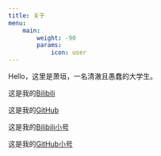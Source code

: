 ```yaml
---
title: 关于
menu:
    main: 
        weight: -90
        params:
            icon: user
---
```


Hello，这里是萧垣，一名清澈且愚蠢的大学生。

这是我的[Bilibili](https://space.bilibili.com/355858066)

这是我的[GitHub](https://github.com/NTFago)

这是我的[Bilibili小号](https://space.bilibili.com/1764320858)

这是我的[GitHub小号](https://github.com/XiaoYuan-420)